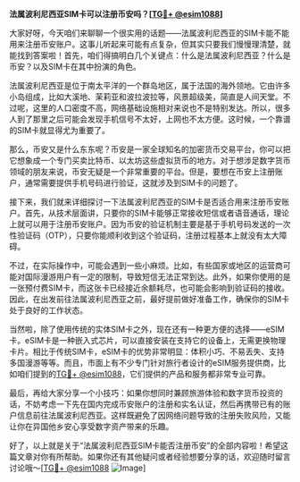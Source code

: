**法属波利尼西亚SIM卡可以注册币安吗？[[TG💪+ @esim1088](https://t.me/s/esim1088)]**

大家好呀，今天咱们来聊聊一个很实用的话题——法属波利尼西亚的SIM卡能不能用来注册币安账户。这事儿听起来可能有点复杂，但其实只要我们慢慢理清楚，就能找到答案啦！首先，咱们得搞明白几个关键点：什么是法属波利尼西亚？什么是币安？以及SIM卡在其中扮演的角色。

法属波利尼西亚是位于南太平洋的一个群岛地区，属于法国的海外领地。它由许多小岛组成，比如大溪地、茉莉亚和波拉波拉等，风景超级美，简直是人间天堂。不过呢，这里的人口密度不高，网络基础设施相对来说也不是特别发达。所以，很多人到了那里之后可能会发现手机信号不太好，上网也不太方便。这时候，一个靠谱的SIM卡就显得尤为重要了。

那么，币安又是什么东东呢？币安是一家全球知名的加密货币交易平台，你可以把它想象成一个专门买卖比特币、以太坊这些虚拟货币的地方。对于想涉足数字货币领域的朋友来说，币安无疑是一个非常重要的平台。但是，要想在币安上注册账户，通常需要提供手机号码进行验证，这就涉及到SIM卡的问题了。

接下来，我们就来详细探讨一下法属波利尼西亚的SIM卡是否适合用来注册币安账户。首先，从技术层面讲，只要你的SIM卡能够正常接收短信或者语音通话，理论上就可以用于注册币安账户。因为币安的验证机制主要是基于手机号码发送的一次性验证码（OTP），只要你能顺利收到这个验证码，注册过程基本上就没有太大障碍。

不过，在实际操作中，可能会遇到一些小麻烦。比如，有些国家或地区的运营商可能对国际漫游用户有一定的限制，导致短信无法正常到达。此外，如果你使用的是一张预付费SIM卡，而这张卡已经接近余额耗尽，也可能会影响到验证码的接收。因此，在出发前往法属波利尼西亚之前，最好提前做好准备工作，确保你的SIM卡处于良好的工作状态。

当然啦，除了使用传统的实体SIM卡之外，现在还有一种更方便的选择——eSIM卡。eSIM卡是一种嵌入式芯片，可以直接安装在支持它的设备上，无需更换物理卡片。相比于传统SIM卡，eSIM卡的优势非常明显：体积小巧、不易丢失、支持多国漫游等等。而且，市面上有不少专门针对旅行者设计的eSIM服务提供商，比如咱们提到的[TG💪+ @esim1088](https://t.me/s/esim1088)，它们提供的产品和服务都非常专业可靠。

最后，再给大家分享一个小技巧：如果你想同时兼顾旅游体验和数字货币投资的话，不妨考虑一下先在国内完成币安账户的注册和实名认证，然后再携带已有的账户信息前往法属波利尼西亚。这样既避免了因网络问题导致的注册失败风险，又能让你在异国他乡安心享受数字资产带来的乐趣。

好了，以上就是关于“法属波利尼西亚SIM卡能否注册币安”的全部内容啦！希望这篇文章对你有所帮助。如果你还有其他疑问或者经验想要分享的话，欢迎随时留言讨论哦～[[TG💪+ @esim1088](https://t.me/s/esim1088) ![Image](https://i.postimg.cc/4NQfJmqS/Snipaste-2025-05-13-00-14-12.png)]